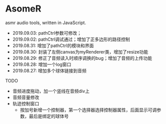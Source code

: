 # AsomeR
asmr audio tools, written in JavaScript.


- 2019.09.03: pathCtrl参数可修改；
- 2019.09.02: pathCtrl调试通过；增加了正多边形的路径控制
- 2019.08.31: 增加了pathCtrl的模块和界面
- 2019.08.30: 封装了左侧canvas为myRenderer类，增加了resize功能
- 2019.08.29: 修正了音频读入时顺序调换的bug；增加了音频的上传功能
- 2019.08.28: 增加一个log窗口
- 2019.08.27: 增加多个球体链接到音频

TODO
- 音频进度拖动，加一个竖线在音频div上
- 音频音量修改
- 轨迹控制窗口
  - 按加号新增一个控制器，第一个选择器选择控制器属性，后面显示可调参数，最后是绑定的球体号